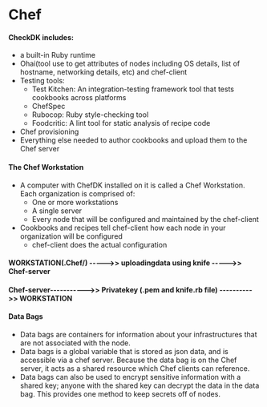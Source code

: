 # Chef
#### CheckDK includes:
  * a built-in Ruby runtime
  * Ohai(tool use to get attributes of nodes including OS details, list of hostname, networking details, etc) and chef-client
  * Testing tools:
    * Test Kitchen: An integration-testing framework tool that tests cookbooks across platforms
    * ChefSpec
    * Rubocop: Ruby style-checking tool
    * Foodcritic: A lint tool for static analysis of recipe code
  * Chef provisioning
  * Everything else needed to author cookbooks and upload them to the Chef server
  
#### The Chef Workstation
  * A computer with ChefDK installed on it is called a Chef Workstation.
  Each organization is comprised of:
    * One or more workstations
    * A single server
    * Every node that will be configured and maintained by the chef-client
  * Cookbooks and recipes tell chef-client how each node in your organization will be configured
    * chef-client does the actual configuration
 
 
 #### WORKSTATION(.Chef/) ----->> uploadingdata using knife ----->> Chef-server
 #### Chef-server----------->> Privatekey (.pem and knife.rb file) ---------->> WORKSTATION


#### Data Bags
  * Data bags are containers for information about your infrastructures that are not associated with the node.
  * Data bags is a global variable that is stored as json data, and is accessible via a chef server. Because the data bag is on the Chef server, it acts as a shared resource which Chef clients can reference.
  * Data bags can also be used to encrypt sensitive information with a shared key; anyone with the shared key can decrypt the data in the data bag. This provides one method to keep secrets off of nodes.
